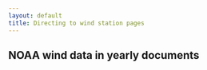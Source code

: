 ```yaml
---
layout: default
title: Directing to wind station pages
---
```


## NOAA wind data in yearly documents
